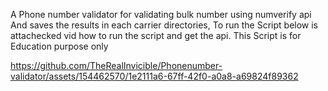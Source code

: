 A Phone number validator for validating bulk number using numverify api
And saves the results in each carrier directories,
To run the Script
below is attachecked vid how to run the script and get the api.
This Script is for Education purpose only


https://github.com/TheRealInvicible/Phonenumber-validator/assets/154462570/1e2111a6-67ff-42f0-a0a8-a69824f89362

